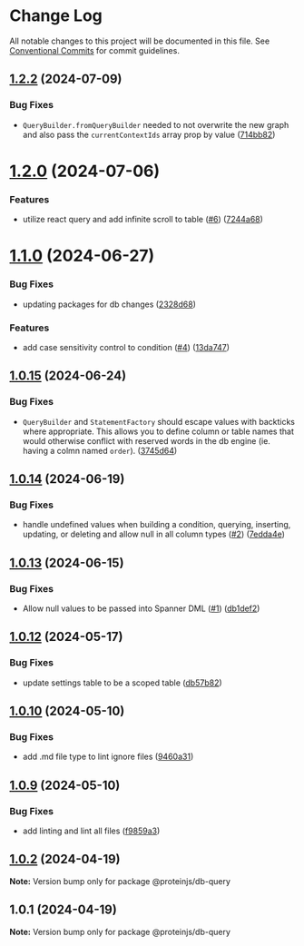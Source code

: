 # Change Log

All notable changes to this project will be documented in this file.
See [Conventional Commits](https://conventionalcommits.org) for commit guidelines.

## [1.2.2](https://github.com/proteinjs/db/compare/@proteinjs/db-query@1.2.1...@proteinjs/db-query@1.2.2) (2024-07-09)


### Bug Fixes

* `QueryBuilder.fromQueryBuilder` needed to not overwrite the new graph and also pass the `currentContextIds` array prop by value ([714bb82](https://github.com/proteinjs/db/commit/714bb82aaf381434226e9a39d891862dc0dbef59))





# [1.2.0](https://github.com/proteinjs/db/compare/@proteinjs/db-query@1.1.1...@proteinjs/db-query@1.2.0) (2024-07-06)


### Features

* utilize react query and add infinite scroll to table ([#6](https://github.com/proteinjs/db/issues/6)) ([7244a68](https://github.com/proteinjs/db/commit/7244a68fbce5ca1270321c6c63366ea4f3d97b63))





# [1.1.0](https://github.com/proteinjs/db/compare/@proteinjs/db-query@1.0.15...@proteinjs/db-query@1.1.0) (2024-06-27)


### Bug Fixes

* updating packages for db changes ([2328d68](https://github.com/proteinjs/db/commit/2328d68865e3315f73ecf4c98c227127bedc699c))


### Features

* add case sensitivity control to condition ([#4](https://github.com/proteinjs/db/issues/4)) ([13da747](https://github.com/proteinjs/db/commit/13da7477be6216d4449311ad3a68ef3cde246d45))





## [1.0.15](https://github.com/proteinjs/db/compare/@proteinjs/db-query@1.0.14...@proteinjs/db-query@1.0.15) (2024-06-24)


### Bug Fixes

* `QueryBuilder` and `StatementFactory` should escape values with backticks where appropriate. This allows you to define column or table names that would otherwise conflict with reserved words in the db engine (ie. having a colmn named `order`). ([3745d64](https://github.com/proteinjs/db/commit/3745d644fb0997df6f27f049948f5d9073a1f343))





## [1.0.14](https://github.com/proteinjs/db/compare/@proteinjs/db-query@1.0.13...@proteinjs/db-query@1.0.14) (2024-06-19)


### Bug Fixes

* handle undefined values when building a condition, querying, inserting, updating, or deleting and allow null in all column types ([#2](https://github.com/proteinjs/db/issues/2)) ([7edda4e](https://github.com/proteinjs/db/commit/7edda4e6e39a4c75fc70122daeb205a79eccc173))





## [1.0.13](https://github.com/proteinjs/db/compare/@proteinjs/db-query@1.0.12...@proteinjs/db-query@1.0.13) (2024-06-15)


### Bug Fixes

* Allow null values to be passed into Spanner DML ([#1](https://github.com/proteinjs/db/issues/1)) ([db1def2](https://github.com/proteinjs/db/commit/db1def2610298309911e8edc1e1c1497dbf2f7a7))





## [1.0.12](https://github.com/proteinjs/db/compare/@proteinjs/db-query@1.0.11...@proteinjs/db-query@1.0.12) (2024-05-17)


### Bug Fixes

* update settings table to be a scoped table ([db57b82](https://github.com/proteinjs/db/commit/db57b82dafe32b1111592837696216c9bb45b4fc))





## [1.0.10](https://github.com/proteinjs/db/compare/@proteinjs/db-query@1.0.9...@proteinjs/db-query@1.0.10) (2024-05-10)


### Bug Fixes

* add .md file type to lint ignore files ([9460a31](https://github.com/proteinjs/db/commit/9460a313cd418250115922f687277f1b01dce238))





## [1.0.9](https://github.com/proteinjs/db/compare/@proteinjs/db-query@1.0.8...@proteinjs/db-query@1.0.9) (2024-05-10)


### Bug Fixes

* add linting and lint all files ([f9859a3](https://github.com/proteinjs/db/commit/f9859a39882376fe7b93aa3b4281b22b2c02b7d5))





## [1.0.2](https://github.com/proteinjs/db/compare/@proteinjs/db-query@1.0.1...@proteinjs/db-query@1.0.2) (2024-04-19)

**Note:** Version bump only for package @proteinjs/db-query

## 1.0.1 (2024-04-19)

**Note:** Version bump only for package @proteinjs/db-query
